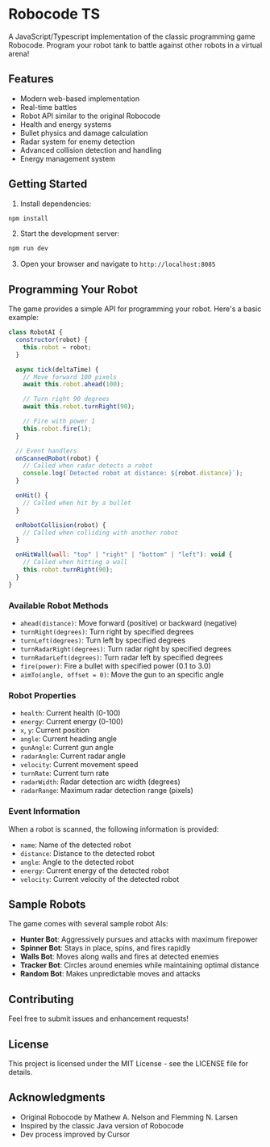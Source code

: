 # Robocode TS

A JavaScript/Typescript implementation of the classic programming game Robocode. Program your robot tank to battle against other robots in a virtual arena!

## Features

- Modern web-based implementation
- Real-time battles
- Robot API similar to the original Robocode
- Health and energy systems
- Bullet physics and damage calculation
- Radar system for enemy detection
- Advanced collision detection and handling
- Energy management system

## Getting Started

1. Install dependencies:

```bash
npm install
```

2. Start the development server:

```bash
npm run dev
```

3. Open your browser and navigate to `http://localhost:8085`

## Programming Your Robot

The game provides a simple API for programming your robot. Here's a basic example:

```javascript
class RobotAI {
  constructor(robot) {
    this.robot = robot;
  }

  async tick(deltaTime) {
    // Move forward 100 pixels
    await this.robot.ahead(100);

    // Turn right 90 degrees
    await this.robot.turnRight(90);

    // Fire with power 1
    this.robot.fire(1);
  }

  // Event handlers
  onScannedRobot(robot) {
    // Called when radar detects a robot
    console.log(`Detected robot at distance: ${robot.distance}`);
  }

  onHit() {
    // Called when hit by a bullet
  }

  onRobotCollision(robot) {
    // Called when colliding with another robot
  }

  onHitWall(wall: "top" | "right" | "bottom" | "left"): void {
    // Called when hitting a wall
    this.robot.turnRight(90);
  }
}
```

### Available Robot Methods

- `ahead(distance)`: Move forward (positive) or backward (negative)
- `turnRight(degrees)`: Turn right by specified degrees
- `turnLeft(degrees)`: Turn left by specified degrees
- `turnRadarRight(degrees)`: Turn radar right by specified degrees
- `turnRadarLeft(degrees)`: Turn radar left by specified degrees
- `fire(power)`: Fire a bullet with specified power (0.1 to 3.0)
- `aimTo(angle, offset = 0)`: Move the gun to an specific angle

### Robot Properties

- `health`: Current health (0-100)
- `energy`: Current energy (0-100)
- `x`, `y`: Current position
- `angle`: Current heading angle
- `gunAngle`: Current gun angle
- `radarAngle`: Current radar angle
- `velocity`: Current movement speed
- `turnRate`: Current turn rate
- `radarWidth`: Radar detection arc width (degrees)
- `radarRange`: Maximum radar detection range (pixels)

### Event Information

When a robot is scanned, the following information is provided:

- `name`: Name of the detected robot
- `distance`: Distance to the detected robot
- `angle`: Angle to the detected robot
- `energy`: Current energy of the detected robot
- `velocity`: Current velocity of the detected robot

## Sample Robots

The game comes with several sample robot AIs:

- **Hunter Bot**: Aggressively pursues and attacks with maximum firepower
- **Spinner Bot**: Stays in place, spins, and fires rapidly
- **Walls Bot**: Moves along walls and fires at detected enemies
- **Tracker Bot**: Circles around enemies while maintaining optimal distance
- **Random Bot**: Makes unpredictable moves and attacks

## Contributing

Feel free to submit issues and enhancement requests!

## License

This project is licensed under the MIT License - see the LICENSE file for details.

## Acknowledgments

- Original Robocode by Mathew A. Nelson and Flemming N. Larsen
- Inspired by the classic Java version of Robocode
- Dev process improved by Cursor
